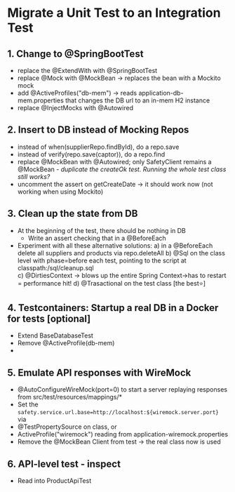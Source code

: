 # Migrate a Unit Test to an Integration Test

## 1. Change to @SpringBootTest
- replace the @ExtendWith with @SpringBootTest
- replace @Mock with @MockBean -> replaces the bean with a Mockito mock
- add @ActiveProfiles("db-mem") -> reads application-db-mem.properties that changes the DB url to an in-mem H2 instance
- replace @InjectMocks with @Autowired

## 2. Insert to DB instead of Mocking Repos
- instead of when(supplierRepo.findById), do a repo.save
- instead of verify(repo.save(captor)), do a repo.find
- replace @MockBean with @Autowired; only SafetyClient remains a @MockBean
_- duplicate the createOk test. Running the whole test class still works?_
- uncomment the assert on getCreateDate -> it should work now (not working when using Mockito)

## 3. Clean up the state from DB
- At the beginning of the test, there should be nothing in DB 
  - Write an assert checking that in a @BeforeEach
- Experiment with all these alternative solutions:
    a) in a @BeforeEach delete all suppliers and products via repo.deleteAll
    b) @Sql on the class level with phase=before each test, pointing to the script at classpath:/sql/cleanup.sql  
    c) @DirtiesContext -> blows up the entire Spring Context->has to restart = performance hit!
    d) @Trasactional on the test class [the best⭐️]

## 4. Testcontainers: Startup a real DB in a Docker for tests [optional]
- Extend BaseDatabaseTest
- Remove @ActiveProfile(db-mem)
- 

## 5. Emulate API responses with WireMock
- @AutoConfigureWireMock(port=0) to start a server replaying responses from src/test/resources/mappings/*
- Set the `safety.service.url.base=http://localhost:${wiremock.server.port}` via
- @TestPropertySource on class, or
- ActiveProfile("wiremock") reading from application-wiremock.properties
- Remove the @MockBean Client from test -> the real class now is used

## 6. API-level test - inspect
- Read into ProductApiTest